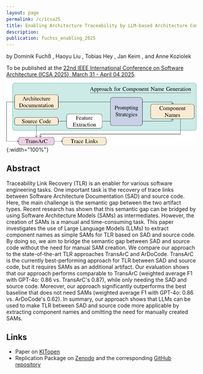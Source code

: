 ```yaml
---
layout: page
permalink: /c/icsa25
title: Enabling Architecture Traceability by LLM-based Architecture Component Name Extraction
description:
publication: fuchss_enabling_2025
---
```


by Dominik Fuchß <a href="https://orcid.org/0000-0001-6410-6769"><i class="fa-brands fa-orcid"></i></a>, Haoyu Liu <a href="https://orcid.org/0009-0002-7676-5010"><i class="fa-brands fa-orcid"></i></a>, Tobias Hey <a href="https://orcid.org/0000-0003-0381-1020"><i class="fa-brands fa-orcid"></i></a>, Jan Keim <a href="https://orcid.org/0000-0002-8899-7081"><i class="fa-brands fa-orcid"></i></a>, and Anne Koziolek <a href="https://orcid.org/0000-0002-1593-3394"><i class="fa-brands fa-orcid"></i></a>

To be published at the [22nd IEEE International Conference on Software Architecture (ICSA 2025), March 31 - April 04 2025](https://conf.researchr.org/home/icsa-2025/).

![Approach Overview](/assets/img/icsa25-approach.svg){:width="100%"}

## Abstract

Traceability Link Recovery (TLR) is an enabler for various software engineering tasks.
One important task is the recovery of trace links between Software Architecture Documentation (SAD) and source code.
Here, the main challenge is the semantic gap between the two artifact types.
Recent research has shown that this semantic gap can be bridged by using Software Architecture Models (SAMs) as intermediates.
However, the creation of SAMs is a manual and time-consuming task.
This paper investigates the use of Large Language Models (LLMs) to extract component names as simple SAMs for TLR based on SAD and source code.
By doing so, we aim to bridge the semantic gap between SAD and source code without the need for manual SAM creation.
We compare our approach to the state-of-the-art TLR approaches TransArC and ArDoCode.
TransArC is the currently best-performing approach for TLR between SAD and source code, but it requires SAMs as an additional artifact.
Our evaluation shows that our approach performs comparable to TransArC (weighted average F1 with GPT-4o: 0.86 vs. TransArC's 0.87), while only needing the SAD and source code.
Moreover, our approach significantly outperforms the best baseline that does not need SAMs (weighted average F1 with GPT-4o: 0.86 vs. ArDoCode's 0.62).
In summary, our approach shows that LLMs can be used to make TLR between SAD and source code more applicable by extracting component names and omitting the need for manually created SAMs.

## Links

- Paper on [KITopen](https://publikationen.bibliothek.kit.edu/1000177521)
- Replication Package on [Zenodo](https://doi.org/10.5281/zenodo.14506935) and the corresponding [GitHub repository](https://github.com/ArDoCo/ReplicationPackage-EnablingArchitectureTraceabilitybyLLM-basedArchitectureComponentNameExtraction)
